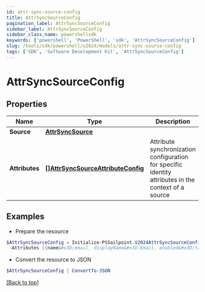 ```yaml
---
id: attr-sync-source-config
title: AttrSyncSourceConfig
pagination_label: AttrSyncSourceConfig
sidebar_label: AttrSyncSourceConfig
sidebar_class_name: powershellsdk
keywords: ['powershell', 'PowerShell', 'sdk', 'AttrSyncSourceConfig'] 
slug: /tools/sdk/powershell/v2024/models/attr-sync-source-config
tags: ['SDK', 'Software Development Kit', 'AttrSyncSourceConfig']
---
```



# AttrSyncSourceConfig

## Properties

Name | Type | Description | Notes
------------ | ------------- | ------------- | -------------
**Source** |  [**AttrSyncSource**](attr-sync-source) |  | [required]
**Attributes** |  [**[]AttrSyncSourceAttributeConfig**](attr-sync-source-attribute-config) | Attribute synchronization configuration for specific identity attributes in the context of a source | [required]

## Examples

- Prepare the resource
```powershell
$AttrSyncSourceConfig = Initialize-PSSailpoint.V2024AttrSyncSourceConfig  -Source null `
 -Attributes [{name&#x3D;email, displayName&#x3D;Email, enabled&#x3D;true, target&#x3D;mail}, {name&#x3D;firstname, displayName&#x3D;First Name, enabled&#x3D;false, target&#x3D;givenName}]
```

- Convert the resource to JSON
```powershell
$AttrSyncSourceConfig | ConvertTo-JSON
```


[[Back to top]](#) 

